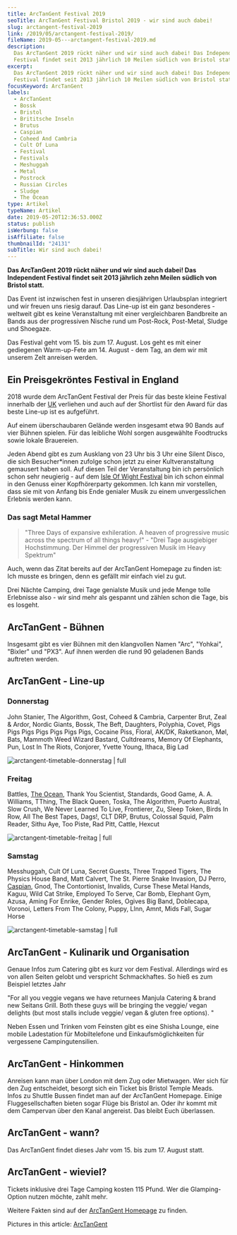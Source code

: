 ```yaml
---
title: ArcTanGent Festival 2019
seoTitle: ArcTanGent Festival Bristol 2019 - wir sind auch dabei!
slug: arctangent-festival-2019
link: /2019/05/arctangent-festival-2019/
fileName: 2019-05---arctangent-festival-2019.md
description:
  Das ArcTanGent 2019 rückt näher und wir sind auch dabei! Das Independent
  Festival findet seit 2013 jährlich 10 Meilen südlich von Bristol statt.
excerpt:
  Das ArcTanGent 2019 rückt näher und wir sind auch dabei! Das Independent
  Festival findet seit 2013 jährlich 10 Meilen südlich von Bristol statt.
focusKeyword: ArcTanGent
labels:
  - ArcTanGent
  - Bossk
  - Bristol
  - Brititsche Inseln
  - Brutus
  - Caspian
  - Coheed And Cambria
  - Cult Of Luna
  - Festival
  - Festivals
  - Meshuggah
  - Metal
  - Postrock
  - Russian Circles
  - Sludge
  - The Ocean
type: Artikel
typeName: Artikel
date: 2019-05-20T12:36:53.000Z
status: publish
isWerbung: false
isAffiliate: false
thumbnailId: "24131"
subTitle: Wir sind auch dabei!
---
```


<strong>Das ArcTanGent 2019 rückt näher und wir sind auch dabei! Das Independent
Festival findet seit 2013 jährlich zehn Meilen südlich von Bristol
statt.</strong>

Das Event ist inzwischen fest in unseren diesjährigen Urlaubsplan integriert und
wir freuen uns riesig darauf. Das Line-up ist ein ganz besonderes - weltweit
gibt es keine Veranstaltung mit einer vergleichbaren Bandbreite an Bands aus der
progressiven Nische rund um Post-Rock, Post-Metal, Sludge und Shoegaze.

Das Festival geht vom 15. bis zum 17. August. Los geht es mit einer gediegenen
Warm-up-Fete am 14. August - dem Tag, an dem wir mit unserem Zelt anreisen
werden.

## Ein Preisgekröntes Festival in England

2018 wurde dem ArcTanGent Festival der Preis für das beste kleine Festival
innerhalb der [UK](/category/unterwegs/england/) verliehen und auch auf der
Shortlist für den Award für das beste Line-up ist es aufgeführt.

Auf einem überschaubaren Gelände werden insgesamt etwa 90 Bands auf vier Bühnen
spielen. Für das leibliche Wohl sorgen ausgewählte Foodtrucks sowie lokale
Brauereien.

Jeden Abend gibt es zum Ausklang von 23 Uhr bis 3 Uhr eine Silent Disco, die
sich Besucher\*innen zufolge schon jetzt zu einer Kultveranstaltung gemausert
haben soll. Auf diesen Teil der Veranstaltung bin ich persönlich schon sehr
neugierig - auf dem
[Isle Of Wight Festival](/2012/07/isle-of-wight-festival-2012/) bin ich schon
einmal in den Genuss einer Kopfhörerparty gekommen. Ich kann mir vorstellen,
dass sie mit von Anfang bis Ende genialer Musik zu einem unvergesslichen
Erlebnis werden kann.

### Das sagt Metal Hammer

<blockquote>"Three Days of expansive exhileration. A heaven of progressive music across the spectrum of all things heavy!" - "Drei Tage ausgiebiger Hochstimmung. Der Himmel der progressiven Musik im Heavy Spektrum"</blockquote>

Auch, wenn das Zitat bereits auf der ArcTanGent Homepage zu finden ist: Ich
musste es bringen, denn es gefällt mir einfach viel zu gut.

Drei Nächte Camping, drei Tage genialste Musik und jede Menge tolle Erlebnisse
also - wir sind mehr als gespannt und zählen schon die Tage, bis es losgeht.

## ArcTanGent - Bühnen

Insgesamt gibt es vier Bühnen mit den klangvollen Namen "Arc", "Yohkai",
"Bixler" und "PX3". Auf ihnen werden die rund 90 geladenen Bands auftreten
werden.

## ArcTanGent - Line-up

### Donnerstag

John Stanier, The Algorithm, Gost, Coheed &amp; Cambria, Carpenter Brut, Zeal
&amp; Ardor, Nordic Giants, Bossk, The Beft, Daughters, Polyphia, Covet, Pigs
Pigs Pigs Pigs Pigs Pigs Pigs, Cocaine Piss, Floral, AK/DK, Raketkanon, Møl,
Bats, Mammoth Weed Wizard Bastard, Cultdreams, Memory Of Elephants, Pun, Lost In
The Riots, Conjorer, Yvette Young, Ithaca, Big Lad

![arctangent-timetable-donnerstag | full](http://cardamonchai.com/wp-content/uploads/2019/05/arctangent-lineup-timetable.jpg "Der Donnerstag auf dem ArcTanGent 2019")

### Freitag

Battles, [The Ocean](/2017/02/russian-circles-knust-hamburg-2017/), Thank You
Scientist, Standards, Good Game, A. A. Williams, TThing, The Black Queen, Toska,
The Algorithm, Puerto Austral, Slow Crush, We Never Learned To Live, Frontierer,
Zu, Sleep Token, Birds In Row, All The Best Tapes, Dags!, CLT DRP, Brutus,
Colossal Squid, Palm Reader, Sithu Aye, Too Piste, Rad Pitt, Cattle, Hexcut

![arctangent-timetable-freitag | full](http://cardamonchai.com/wp-content/uploads/2019/05/arctangent-lineup-timetable-1.jpg "Der Freitag auf dem ArcTanGent")

### Samstag

Messhuggah, Cult Of Luna, Secret Guests, Three Trapped Tigers, The Physics House
Band, Matt Calvert, The St. Pierre Snake Invasion, DJ Perro,
[Caspian](/2015/11/caspian-live-hafenklang-hamburg/), Gnod, The Contortionist,
Invalids, Curse These Metal Hands, Kaguu, Wild Cat Strike, Employed To Serve,
Car Bomb, Elephant Gym, Azusa, Aming For Enrike, Gender Roles, Ogives Big Band,
Doblecapa, Voronoi, Letters From The Colony, Puppy, Llnn, Amnt, Mids Fall, Sugar
Horse

![arctangent-timetable-samstag | full](http://cardamonchai.com/wp-content/uploads/2019/05/arctangent-lineup-timetable-2.jpg "Der Samstag auf dem ArcTanGent")

## ArcTanGent - Kulinarik und Organisation

Genaue Infos zum Catering gibt es kurz vor dem Festival. Allerdings wird es von
allen Seiten gelobt und verspricht Schmackhaftes. So hieß es zum Beispiel
letztes Jahr

"For all you veggie vegans we have returnees Manjula Catering &amp; brand new
Seitans Grill. Both these guys will be bringing the veggie/ vegan delights (but
most stalls include veggie/ vegan &amp; gluten free options). "

Neben Essen und Trinken vom Feinsten gibt es eine Shisha Lounge, eine mobile
Ladestation für Mobiltelefone und Einkaufsmöglichkeiten für vergessene
Campingutensilien.

## ArcTanGent - Hinkommen

Anreisen kann man über London mit dem Zug oder Mietwagen. Wer sich für den Zug
entscheidet, besorgt sich ein Ticket bis Bristol Temple Meads. Infos zu Shuttle
Bussen findet man auf der ArcTanGent Homepage. Einige Fluggesellschaften bieten
sogar Flüge bis Bristol an. Oder ihr kommt mit dem Campervan über den Kanal
angereist. Das bleibt Euch überlassen.

## ArcTanGent - wann?

Das ArcTanGent findet dieses Jahr vom 15. bis zum 17. August statt.

## ArcTanGent - wieviel?

Tickets inklusive drei Tage Camping kosten 115 Pfund. Wer die Glamping-Option
nutzen möchte, zahlt mehr.

Weitere Fakten sind auf der [ArcTanGent Homepage](https://arctangent.co.uk) zu
finden.

Pictures in this article: [ArcTanGent](https://arctangent.co.uk/)

[](/2015/03/die-ultimative-vegane-festivalliste)
